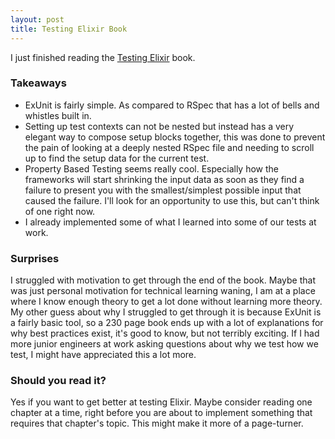 ```yaml
---
layout: post
title: Testing Elixir Book
---
```


I just finished reading the [Testing Elixir](https://pragprog.com/titles/lmelixir/testing-elixir/) book.

### Takeaways

- ExUnit is fairly simple. As compared to RSpec that has a lot of bells and whistles built in.
- Setting up test contexts can not be nested but instead has a very elegant way to compose setup blocks together, this was done to prevent the pain of looking at a deeply nested RSpec file and needing to scroll up to find the setup data for the current test.
- Property Based Testing seems really cool. Especially how the frameworks will start shrinking the input data as soon as they find a failure to present you with the smallest/simplest possible input that caused the failure. I'll look for an opportunity to use this, but can't think of one right now.
- I already implemented some of what I learned into some of our tests at work.

### Surprises

I struggled with motivation to get through the end of the book. Maybe that was just personal motivation for technical learning waning, I am at a place where I know enough theory to get a lot done without learning more theory. My other guess about why I struggled to get through it is because ExUnit is a fairly basic tool, so a 230 page book ends up with a lot of explanations for why best practices exist, it's good to know, but not terribly exciting. If I had more junior engineers at work asking questions about why we test how we test, I might have appreciated this a lot more.

### Should you read it?

Yes if you want to get better at testing Elixir. Maybe consider reading one chapter at a time, right before you are about to implement something that requires that chapter's topic. This might make it more of a page-turner.
